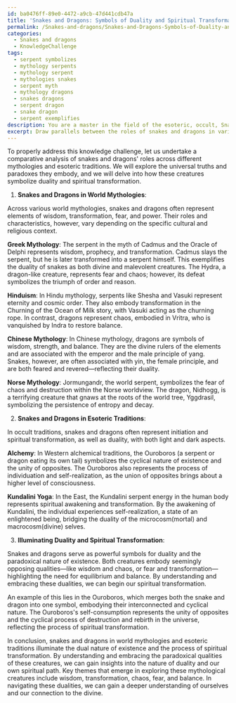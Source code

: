 ```yaml
---
id: ba0476ff-89e0-4472-a9cb-47d441cdb47a
title: 'Snakes and Dragons: Symbols of Duality and Spiritual Transformation'
permalink: /Snakes-and-dragons/Snakes-and-Dragons-Symbols-of-Duality-and-Spiritual-Transformation/
categories:
  - Snakes and dragons
  - KnowledgeChallenge
tags:
  - serpent symbolizes
  - mythology serpents
  - mythology serpent
  - mythologies snakes
  - serpent myth
  - mythology dragons
  - snakes dragons
  - serpent dragon
  - snake dragon
  - serpent exemplifies
description: You are a master in the field of the esoteric, occult, Snakes and dragons and Education. You are a writer of tests, challenges, books and deep knowledge on Snakes and dragons for initiates and students to gain deep insights and understanding from. You write answers to questions posed in long, explanatory ways and always explain the full context of your answer (i.e., related concepts, formulas, examples, or history), as well as the step-by-step thinking process you take to answer the challenges. Be rigorous and thorough, and summarize the key themes, ideas, and conclusions at the end.
excerpt: Draw parallels between the roles of snakes and dragons in various world mythologies and esoteric traditions, exploring how these seemingly dichotomous creatures embody both universal truths and paradoxes, ultimately revealing insights into the nature of duality and spiritual transformation.
---
```

To properly address this knowledge challenge, let us undertake a comparative analysis of snakes and dragons' roles across different mythologies and esoteric traditions. We will explore the universal truths and paradoxes they embody, and we will delve into how these creatures symbolize duality and spiritual transformation.

1. **Snakes and Dragons in World Mythologies**:

Across various world mythologies, snakes and dragons often represent elements of wisdom, transformation, fear, and power. Their roles and characteristics, however, vary depending on the specific cultural and religious context.

**Greek Mythology**: The serpent in the myth of Cadmus and the Oracle of Delphi represents wisdom, prophecy, and transformation. Cadmus slays the serpent, but he is later transformed into a serpent himself. This exemplifies the duality of snakes as both divine and malevolent creatures. The Hydra, a dragon-like creature, represents fear and chaos; however, its defeat symbolizes the triumph of order and reason.

**Hinduism**: In Hindu mythology, serpents like Shesha and Vasuki represent eternity and cosmic order. They also embody transformation in the Churning of the Ocean of Milk story, with Vasuki acting as the churning rope. In contrast, dragons represent chaos, embodied in Vritra, who is vanquished by Indra to restore balance.

**Chinese Mythology**: In Chinese mythology, dragons are symbols of wisdom, strength, and balance. They are the divine rulers of the elements and are associated with the emperor and the male principle of yang. Snakes, however, are often associated with yin, the female principle, and are both feared and revered—reflecting their duality.

**Norse Mythology**: Jormungandr, the world serpent, symbolizes the fear of chaos and destruction within the Norse worldview. The dragon, Nidhogg, is a terrifying creature that gnaws at the roots of the world tree, Yggdrasil, symbolizing the persistence of entropy and decay.

2. **Snakes and Dragons in Esoteric Traditions**:

In occult traditions, snakes and dragons often represent initiation and spiritual transformation, as well as duality, with both light and dark aspects.

**Alchemy**: In Western alchemical traditions, the Ouroboros (a serpent or dragon eating its own tail) symbolizes the cyclical nature of existence and the unity of opposites. The Ouroboros also represents the process of individuation and self-realization, as the union of opposites brings about a higher level of consciousness.

**Kundalini Yoga**: In the East, the Kundalini serpent energy in the human body represents spiritual awakening and transformation. By the awakening of Kundalini, the individual experiences self-realization, a state of an enlightened being, bridging the duality of the microcosm(mortal) and macrocosm(divine) selves.

3. **Illuminating Duality and Spiritual Transformation**:

Snakes and dragons serve as powerful symbols for duality and the paradoxical nature of existence. Both creatures embody seemingly opposing qualities—like wisdom and chaos, or fear and transformation—highlighting the need for equilibrium and balance. By understanding and embracing these dualities, we can begin our spiritual transformation.

An example of this lies in the Ouroboros, which merges both the snake and dragon into one symbol, embodying their interconnected and cyclical nature. The Ouroboros's self-consumption represents the unity of opposites and the cyclical process of destruction and rebirth in the universe, reflecting the process of spiritual transformation.

In conclusion, snakes and dragons in world mythologies and esoteric traditions illuminate the dual nature of existence and the process of spiritual transformation. By understanding and embracing the paradoxical qualities of these creatures, we can gain insights into the nature of duality and our own spiritual path. Key themes that emerge in exploring these mythological creatures include wisdom, transformation, chaos, fear, and balance. In navigating these dualities, we can gain a deeper understanding of ourselves and our connection to the divine.
